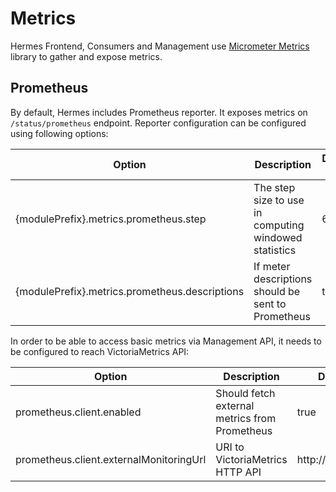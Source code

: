 # Metrics

Hermes Frontend, Consumers and Management use [Micrometer Metrics](https://github.com/micrometer-metrics/micrometer) library to gather
and expose metrics.

## Prometheus
By default, Hermes includes Prometheus reporter. It exposes metrics on `/status/prometheus` endpoint. 
Reporter configuration can be configured using following options:

Option                                         | Description                                           | Default value
---------------------------------------------- |-------------------------------------------------------| -------------
{modulePrefix}.metrics.prometheus.step         | The step size to use in computing windowed statistics | 60s
{modulePrefix}.metrics.prometheus.descriptions | If meter descriptions should be sent to Prometheus    | true

In order to be able to access basic metrics via Management API, it needs to be configured to reach VictoriaMetrics API:

Option                                    | Description                                   | Default value
------------------------------------------|-----------------------------------------------| -------------
prometheus.client.enabled                 | Should fetch external metrics from Prometheus | true
prometheus.client.externalMonitoringUrl   | URI to VictoriaMetrics HTTP API               | http://localhost:18090
